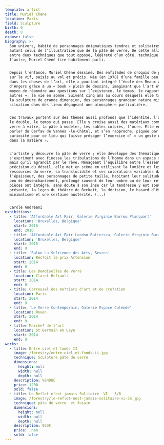 ```yaml
---
template: artist
title: Muriel Chene
location: Paris
field: Sculpture
birth: 0
death: 0
expose: false
biography: >-
  Son univers, habité de personnages énigmatiques tendres et solitaires, est
  autant celui de l’illustration que de la pâte de verre. De cette alliance
  entre deux techniques que tout oppose, légèreté d’un côté, technique lourde de
  l’autre, Muriel Chéné tire habilement parti.


  Depuis l’enfance, Muriel Chéné dessine. Des enfilades de croquis de gens pris
  sur le vif, saisis au vol et précis. Née (en 1978) d’une famille peu versée
  dans les choses de l’art, elle a pourtant intégré l’école des Beaux-arts
  d’Angers grâce à un « book » plein de dessins, imaginant que l’art était « le
  moyen de répondre aux questions sur l’existence, le temps, le rapport aux
  autres », la vie en somme. Suivent cinq ans au cours desquels elle travaille
  la sculpture de grande dimension, des personnages grandeur nature mis en
  situation dans des lieux dégageant une atmosphère particulière.


  Ces travaux portent sur des thèmes aussi profonds que l’identité, l’attente,
  le double, le temps qui passe. Elle y croise aussi des matériaux comme le
  verre à vitre, la pâte à modeler, les sables colorés, l’ocre. Elle entend
  parler du Cerfav de Vannes -le-Châtel, et s’en rapproche, piquée par la
  curiosité pour ce lieu qui laisse présager l’exercice d’ « un geste direct
  dans la matière ».


  L’artiste y découvre la pâte de verre ; elle développe des thématiques où
  s’expriment avec finesse les tribulations de l’homme dans un espace restreint
  mais qu’il agrandit par le rêve. Ménageant l’équilibre entre l’essentiel et la
  précision du détail, elle met en scène en utilisant la lumière et les
  ressources du verre, sa translucidité et ses colorations variables dans
  l’épaisseur, des personnages de petite taille, habitant leur solitude avec un
  peu de désenchantement, prolongé souvent de leur ombre ou de leur reflet. Ses
  pièces ont intégré, sans doute à son insu car la tendresse y est souvent
  présente, la leçon du théâtre de Beckett, la dérision, le hasard d’être là, le
  minimalisme et une certaine austérité. (...)


  Carole Andréani
exhibitions:
  - title: 'Affordable Art Fair, Galerie Virginie Barrou Planquart'
    location: 'Bruxelles, Belgique'
    start: 2015
    end: 2010
  - title: 'Affordable Art Fair London Battersea, Galerie Virginie Barrou Planquart'
    location: 'Bruxelles, Belgique'
    start: 2015
    end: 0
  - title: 'Salon La Se?rienne des Arts, Sevres'
    location: Rec?oit le prix Artension
    start: 2014
    end: 0
  - title: Les Demoiselles de Verre
    location: Claret He?rault
    start: 2014
    end: 0
  - title: Carrousel des me?tiers d'art et de cre?ation
    location: Paris
    start: 2014
    end: 0
  - title: 'Le Verre Contemporain, Galerie Espace Calende'
    location: Rouen
    start: 2014
    end: 0
  - title: Marche? de l'art
    location: St Germain en Laye
    start: 2014
    end: 0
works:
  - title: Entre ciel et fonds II
    image: /forestry/entre-ciel-et-fonds-ii.jpg
    technique: Sculpture pâte de verre
    dimensions:
      height: null
      width: null
      depth: null
    description: VENDUE
    price: 1200
    sold: false
  - title: Le Reflet n'est jamais Solitaire  VI   3/8
    image: /forestry/le-reflet-nest-jamais-solitaire-vi-38.jpg
    technique: pâte de verre  et fusain
    dimensions:
      height: null
      width: null
      depth: null
    description: 950€
    price: .nan
    sold: false
---
```


